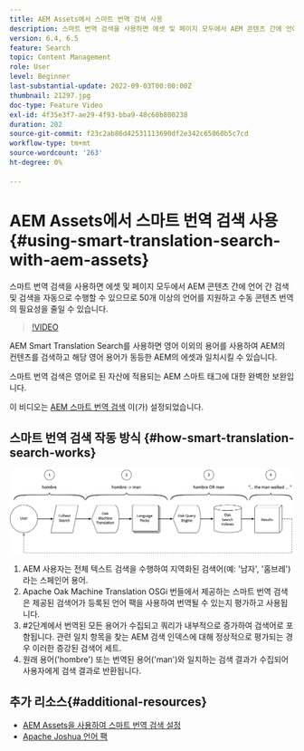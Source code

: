 ```yaml
---
title: AEM Assets에서 스마트 번역 검색 사용
description: 스마트 번역 검색을 사용하면 에셋 및 페이지 모두에서 AEM 콘텐츠 간에 언어 간 검색 및 검색을 자동으로 수행할 수 있으므로 50개 이상의 언어를 지원하고 수동 콘텐츠 번역의 필요성을 줄일 수 있습니다.
version: 6.4, 6.5
feature: Search
topic: Content Management
role: User
level: Beginner
last-substantial-update: 2022-09-03T00:00:00Z
thumbnail: 21297.jpg
doc-type: Feature Video
exl-id: 4f35e3f7-ae29-4f93-bba9-48c60b800238
duration: 202
source-git-commit: f23c2ab86d42531113690df2e342c65060b5c7cd
workflow-type: tm+mt
source-wordcount: '263'
ht-degree: 0%

---
```


# AEM Assets에서 스마트 번역 검색 사용{#using-smart-translation-search-with-aem-assets}

스마트 번역 검색을 사용하면 에셋 및 페이지 모두에서 AEM 콘텐츠 간에 언어 간 검색 및 검색을 자동으로 수행할 수 있으므로 50개 이상의 언어를 지원하고 수동 콘텐츠 번역의 필요성을 줄일 수 있습니다.

>[!VIDEO](https://video.tv.adobe.com/v/21297?quality=12&learn=on)

AEM Smart Translation Search를 사용하면 영어 이외의 용어를 사용하여 AEM의 컨텐츠를 검색하고 해당 영어 용어가 동등한 AEM의 에셋과 일치시킬 수 있습니다.

스마트 번역 검색은 영어로 된 자산에 적용되는 AEM 스마트 태그에 대한 완벽한 보완입니다.

이 비디오는 [AEM 스마트 번역 검색](smart-translation-search-technical-video-setup.md) 이(가) 설정되었습니다.

## 스마트 번역 검색 작동 방식 {#how-smart-translation-search-works}

![스마트 번역 검색 흐름 다이어그램](assets/smart-translation-search-flow.png)

1. AEM 사용자는 전체 텍스트 검색을 수행하여 지역화된 검색어(예: &#39;남자&#39;, &#39;홈브레&#39;)라는 스페인어 용어.
2. Apache Oak Machine Translation OSGi 번들에서 제공하는 스마트 번역 검색은 제공된 검색어가 등록된 언어 팩을 사용하여 번역될 수 있는지 평가하고 사용됩니다.
3. #2단계에서 번역된 모든 용어가 수집되고 쿼리가 내부적으로 증가하여 검색어로 포함됩니다. 관련 일치 항목을 찾는 AEM 검색 인덱스에 대해 정상적으로 평가되는 경우 이러한 증강된 검색어 세트.
4. 원래 용어(&#39;hombre&#39;) 또는 번역된 용어(&#39;man&#39;)와 일치하는 검색 결과가 수집되어 사용자에게 검색 결과로 반환됩니다.

## 추가 리소스{#additional-resources}

* [AEM Assets을 사용하여 스마트 번역 검색 설정](smart-translation-search-technical-video-setup.md)
* [Apache Joshua 언어 팩](https://cwiki.apache.org/confluence/display/JOSHUA/Language+Packs)
